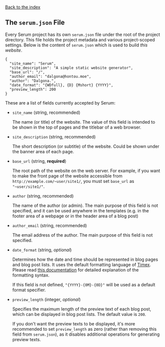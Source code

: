 [Back to the index](%pages:docs/index)

## The `serum.json` File

Every Serum project has its own `serum.json` file under the root of the project
directory. This file holds the project metadata and various project-scoped
settings. Below is the content of `serum.json` which is used to build *this
website*.

```language-javascript
{
  "site_name": "Serum",
  "site_description": "A simple static website generator",
  "base_url": "/",
  "author_email": "dalgona@hontou.moe",
  "author": "Dalgona.",
  "date_format": "{WDfull}, {D} {Mshort} {YYYY}",
  "preview_length": 200
}
```

These are a list of fields currently accepted by Serum:

* `site_name` (string, recommended)

    The name (or title) of the website. The value of this field is intended to
    be shown in the top of pages and the titlebar of a web browser.

* `site_description` (string, recommended)

    The short description (or subtitle) of the website. Could be shown under
    the banner area of each page.

* `base_url` (string, **required**)

    The root path of the website on the web server. For example, if you want to
    make the front page of the website accessible from `http://example.com/~user/site1/`,
    you must set `base_url` as `"~user/site1/"`.

* `author` (string, recommended)

    The name of the author (or admin). The main purpose of this field is not
    specified, and it can be used anywhere in the templates (e.g. in the footer
    area of a webpage or in the header area of a blog post)

* `author_email` (string, recommended)

    The email address of the author. The main purpose of this field is not
    specified.

* `date_format` (string, *optional*)

    Determines how the date and time should be represented in blog pages and
    blog post lists. It uses the default formatting language of
    [Timex](https://github.com/bitwalker/timex). Please read
    [this documentation](https://hexdocs.pm/timex/Timex.Format.DateTime.Formatters.Default.html)
    for detailed explanation of the formatting syntax.

    If this field is not defined, `"{YYYY}-{0M}-{0D}"` will be used as a
    default format specifier.

* `preview_length` (integer, *optional*)

    Specifies the maximum length of the preview text of each blog post, which
    can be displayed in blog post lists. The default value is `200`.

    If you don't want the preview texts to be displayed, it's more recommended
    to set `preview_length` as zero (rather than removing this field from
    `serum.json`), as it disables additional operations for generating preview
    texts.

